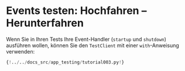 # Events testen: Hochfahren – Herunterfahren

Wenn Sie in Ihren Tests Ihre Event-Handler (`startup` und `shutdown`) ausführen wollen, können Sie den `TestClient` mit einer `with`-Anweisung verwenden:

```Python hl_lines="9-12  20-24"
{!../../docs_src/app_testing/tutorial003.py!}
```
